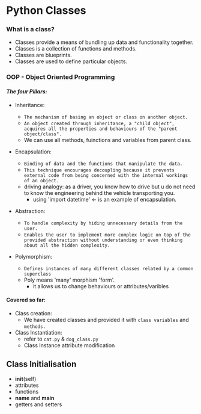 # Python Classes

### What is a class?

- Classes provide a means of bundling up data and functionality together. 
- Classes is a collection of functions and methods.
- Classes are blueprints. 
- Classes are used to define particular objects. 

### OOP - Object Oriented Programming
#### _The four Pillars:_
- Inheritance: 
    - ```The mechanism of basing an object or class on another object.``` 
    - ```An object created through inheritance, a "child object", acquires all the properties and behaviours of the "parent object/class".```
    - We can use all methods, fuinctions and variables from parent class.

- Encapsulation: 
    - ```Binding of data and the functions that manipulate the data.``` 
    - ```This technique encourages decoupling because it prevents external code from being concerned with the internal workings of an object.```
    - driving analogy: as a driver, you know how to drive but u do not need to know the engineering behind the vehicle transporting you.
        - using 'import datetime' <- is an example of encapsulation.

- Abstraction: 
    - ```To handle complexity by hiding unnecessary details from the user. ```
    - ```Enables the user to implement more complex logic on top of the provided abstraction without understanding or even thinking about all the hidden complexity. ```
- Polymorphism:
    - ```Defines instances of many different classes related by a common superclass```
    - Poly means 'many' morphism 'form'.
        - it allows us to change behaviours or attributes/varibles
        
    
    
      
#### Covered so far:

- Class creation:
    - We have created classes and provided it with ```class variables``` and ```methods.```
- Class Instantiation:
    - refer to ```cat.py``` & ```dog_class.py```
    - Class Instance attribute modification
    
## Class Initialisation
- __init__(self)
- attributes
- functions
- __name__ and __main__
- getters and setters
